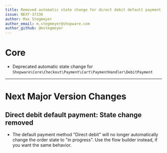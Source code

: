 ```yaml
---
title: Removed automatic state change for direct debit default payment
issue: NEXT-37336
author: Max Stegmeyer
author_email: m.stegmeyer@shopware.com
author_github: @mstegmeyer
---
```

# Core
* Deprecated automatic state change for `Shopware\Core\Checkout\Payment\Cart\PaymentHandler\DebitPayment`
___
# Next Major Version Changes
## Direct debit default payment: State change removed
* The default payment method "Direct debit" will no longer automatically change the order state to "in progress". Use the flow builder instead, if you want the same behavior.
